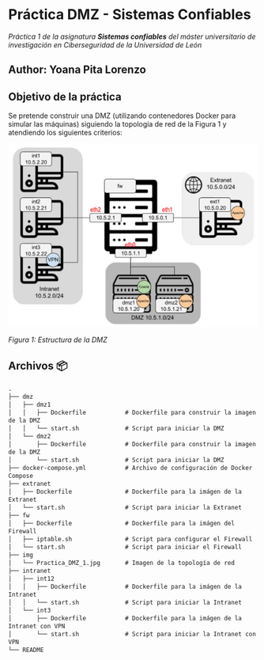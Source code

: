 # Práctica DMZ - Sistemas Confiables

_Práctica 1 de la asignatura **Sistemas confiables** del máster universitario de investigación en Ciberseguridad de la Universidad de León_

## Author: Yoana Pita Lorenzo

## Objetivo de la práctica

Se pretende construir una DMZ (utilizando contenedores Docker para simular las máquinas) siguiendo la topología de red de la Figura 1 y atendiendo los siguientes criterios:

![Arquitectura DMZ](img/EstructDMZ.jpg)

_Figura 1: Estructura de la DMZ_

## Archivos 📦

```
.
├── dmz
│   ├── dmz1
│   │   ├── Dockerfile           # Dockerfile para construir la imagen de la DMZ
│   │   └── start.sh             # Script para iniciar la DMZ    
│   └── dmz2
│       ├── Dockerfile           # Dockerfile para construir la imagen de la DMZ
│       └── start.sh             # Script para iniciar la DMZ    
├── docker-compose.yml           # Archivo de configuración de Docker Compose
├── extranet
│   ├── Dockerfile               # Dockerfile para la imágen de la Extranet
│   └── start.sh                 # Script para iniciar la Extranet
├── fw
│   ├── Dockerfile               # Dockerfile para la imágen del Firewall
│   ├── iptable.sh               # Script para configurar el Firewall  
│   └── start.sh                 # Script para iniciar el Firewall
├── img
│   └── Practica_DMZ_1.jpg       # Imagen de la topología de red
├── intranet
│   ├── int12
│   │   ├── Dockerfile           # Dockerfile para la imágen de la Intranet
│   │   └── start.sh             # Script para iniciar la Intranet
│   └── int3
│       ├── Dockerfile           # Dockerfile para la imágen de la Intranet con VPN
│       └── start.sh             # Script para iniciar la Intranet con VPN
└── README
